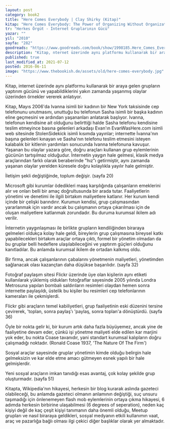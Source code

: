 ```yaml
---
layout: post  
category: book2  
title: "Here Comes Everybody | Clay Shirky (Kitap)"  
kitap: "Here Comes Everybody: The Power of Organizing Without Organizations"  
tr: "Herkes Örgüt - İnternet Gruplarının Gücü"  
yazar: ""  
yil: "2010"  
sayfa: "282"  
goodreads: "https://www.goodreads.com/book/show/1998185.Here_Comes_Everybody"
description: "Kitap, nternet üzerinde aynı platformu kullanarak bir araya gelen grupların yaptırım gücünü ve yapabildiklerini anlatıyor."
published: true
last_modified_at: 2021-07-12
posted: 2016-06-11
image: "https://www.thebookish.de/assets/old/here-comes-everybody.jpg"
---
```


Kitap, internet üzerinde aynı platformu kullanarak bir araya gelen grupların yaptırım gücünü ve yapabildiklerini yakın zamanda yaşanmış olaylar üzerinden örnekler vererek anlatıyor.  
  
Kitap, Mayıs 2006'da Ivanna isimli bir kadının bir New York taksisinde cep telefonunu unutmasını, unuttuğu bu telefonun Sasha isimli bir başka kadının eline geçmesini ve ardından yaşananları anlatarak başlıyor. Ivanna, telefonun kendisine ait olduğunu belirttiği halde Sasha telefonu kendisine teslim etmeyince basına gelenleri arkadaşı Evan'ın EvanWasHere.com isimli web sitesinde StolenSidekick isimli kısımda yayınlar; internette İvanna'nın başına gelenleri kınayan ve Sasha'nın telefonu teslim etmesini isteyen kalabalık bir kitlenin yardımları sonucunda Ivanna telefonuna kavuşur. Yaşanan bu olaylar yazara göre, doğru araçları kullanan grup eylemlerinin gücünün tartışılmaz olduğudur. İnternetin yaygın hale gelmesi, klasik medya araçlarından farklı olarak beraberinde "hız"ı getirmiştir, aynı zamanda yaşanan olaylar yerelden küresele doğru kolaylıkla yayılır hale gelmiştir.  
  
İletişim şekli değiştiğinde, toplum değişir. (sayfa 20)  
  
Microsoft gibi kurumlar ödedikleri maaş karşılığında çalışanların emeklerini alır ve onları belli bir amaç doğrultusunda bir arada tutar. Faaliyetlerin yönetimi ve denetimi ile ilgili birtakım maliyetlere katlanır. Her kurum kendi içinde bir çelişki barındırır. Kurumun kendisi, grup çalışmasından yararlanmak için vardır ancak bu çalışmanın ortaya çıkarılması için de oluşan maliyetlere katlanmak zorundadır. Bu duruma kurumsal ikilem adı verilir.  
  
İnternetin yaygınlaşması ile birlikte grupların kendiliğinden biraraya gelmeleri oldukça kolay hale geldi, bireylerin grup çalışmasına bireysel katkı yapabilecekleri birtakım araçlar ortaya çıktı, formel bir yönetim olmadan da bu gruplar belli hedeflere ulaşılabileceğini ve yaptırım güçleri olduğunu kanıtladılar. Bu anlamda kurumsal ikilem de ortadan kalkmış oldu.  
  
Bir firma, ancak çalışanlarının çabalarını yönetmenin maliyetleri, yönetimden sağlanacak olası kazançtan daha düşükse başarılıdır. (sayfa 32)  
  
Fotoğraf paylaşım sitesi Flickr üzerinde üye olan kişilerin aynı etiketi kullanılarak yüklemiş oldukları fotoğraflar sayesinde 2005 yılında Londra Metrosuna yapılan bombalı saldırıların resimleri olaydan hemen sonra internette paylaşıldı, üstelik bu kişiler bu resimleri cep telefonlarının kameraları ile çekmişlerdi.  
  
Flickr gibi araçların temel kabiliyetleri, grup faaliyetinin eski düzenini tersine çevirerek, 'toplan, sonra paylaş'ı 'paylaş, sonra toplan'a dönüştürdü. (sayfa 36)  
  
Öyle bir nokta gelir ki, bir kurum artık daha fazla büyüyemez, ancak yine de faaliyetine devam eder, çünkü işi yönetme maliyeti elde edilen kar marjini yok eder, bu nokta Coase tavanıdır, yani standart kurumsal kalıpların doğru çalışmadığı noktadır. (Ronald Coase 1937, 'The Nature Of The Firm')  
  
Sosyal araçlar sayesinde gruplar yönetimin kimde olduğu belirgin hale gelmeksizin ve kar elde etme amacı gütmeyen esnek yapılı bir hale gelmişlerdir.  
  
Yeni sosyal araçların imkan tanıdığı esas avantaj, çok kolay şekilde grup oluşturmadır. (sayfa 51)  
  
Kitapta, Wikipedia'nın hikayesi, herkesin bir blog kurarak aslında gazeteci olabileceği, bu anlamda gazeteci olmanın anlamının değiştiği, suç unsuru taşımadığı için önlenemeyen flash mob eylemlerinin ortaya çıkma hikayesi, 6 adımda herkesin birbirine ulaşabilmesi (6 degrees of seperation), neden kaç kişiyi değil de kaç çeşit kişiyi tanımanın daha önemli olduğu, Meetup grupları ve nasıl biraraya geldikleri, sosyal medyanın etkili kullanımın vaat, araç ve pazarlığa bağlı olması ilgi çekici diğer başlıklar olarak yer almaktadır.  
